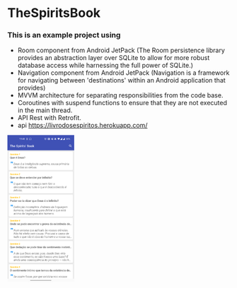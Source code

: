 # TheSpiritsBook
### This is an example project using

  - Room component from Android JetPack (The Room persistence library provides an abstraction layer
  over SQLite to allow for more robust database access while harnessing the full power of SQLite.)
  - Navigation component from Android JetPack (Navigation is a framework for navigating between
  'destinations' within an Android application that provides)
  - MVVM architecture for separating responsibilities from the code base.
  - Coroutines with suspend functions to ensure that they are not executed in the main thread.
  - API Rest with Retrofit.
  - api https://livrodosespiritos.herokuapp.com/

<img src="https://github.com/F4bioo/TheSpiritsBook/blob/master/screen_capture.png" width="30%"></img>
